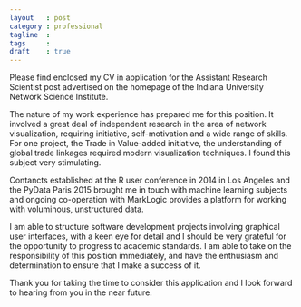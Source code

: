 ```yaml
---
layout   : post
category : professional
tagline  :
tags     : 
draft    : true
---
```

<!-- {% include JB/setup %} -->

Please find enclosed my CV in application for the Assistant Research Scientist post advertised on the homepage of the Indiana University Network Science Institute.

The nature of my work experience has prepared me for this position. It involved a great deal of independent research in the area of network visualization, requiring initiative, self-motivation and a wide range of skills. For one project, the Trade in Value-added initiative, the understanding of global trade linkages required modern visualization techniques. I found this subject very stimulating.

Contancts established at the R user conference in 2014 in Los Angeles and the PyData Paris 2015 brought me in touch with machine learning subjects and ongoing co-operation with MarkLogic provides a platform for working with voluminous, unstructured data.

I am able to structure software development projects involving graphical user interfaces, with a keen eye for detail and I should be very grateful for the opportunity to progress to academic standards. I am able to take on the responsibility of this position immediately, and have the enthusiasm and determination to ensure that I make a success of it.

Thank you for taking the time to consider this application and I look forward to hearing from you in the near future.
